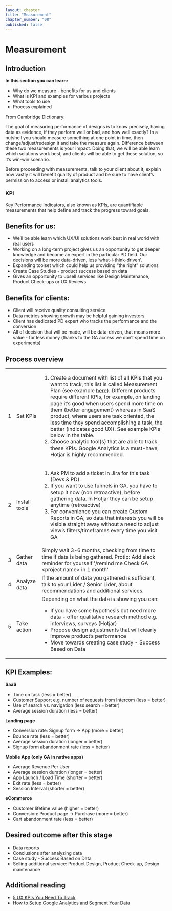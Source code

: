 ```yaml
---
layout: chapter
title: "Measurement"
chapter_number: "08"
published: false
---
```


# Measurement

## Introduction
**In this section you can learn:**
- Why do we measure - benefits for us and clients
- What is KPI and examples for various projects
- What tools to use
- Process explained

From Cambridge Dictionary:
<BaseQuote
  text="Measure - to judge the quality, effect, importance, or value of something"
/>

The goal of measuring performance of designs is to know precisely, having data as evidence, if they perform well or bad, and how well exactly? In a nutshell you should measure something at one point in time, then change/adjust/redesign it and take the measure again. Difference between these two measurements is your impact. Doing that, we will be able learn which solutions work best, and clients will be able to get these solution, so it’s win-win scenario.

Before proceeding with measurements, talk to your client about it, explain how vastly it will benefit quality of product and be sure to have client’s permission to access or install analytics tools.

### KPI

Key Performance Indicators, also known as KPIs, are quantifiable measurements that help define and track the progress toward goals.

## Benefits for us:
- We’ll be able learn which UX/UI solutions work best in real world with real users
- Working on a long-term project gives us an opportunity to get deeper knowledge and become an expert in the particular PD field. Our decisions will be more data-driven, less ‘what-i-think-driven’.
- Expanding toolset which could help us providing “the right” solutions
- Create Case Studies - product success based on data
- Gives an opportunity to upsell services like Design Maintenance, Product Check-ups or UX Reviews

## Benefits for clients:
- Client will receive quality consulting service
- Data metrics showing growth may be helpful gaining investors
- Client has dedicated PD expert who tracks the performance and the conversion
- All of decision that will be made, will be data-driven, that means more value - for less money (thanks to the GA access we don’t spend time on experiments)

## Process overview

<BaseImage img="measurement.png" alt="Process overview" />

<table class="dp-table">
  <tbody>
    <tr>
      <td>1</td>
      <td>Set KPIs</td>
      <td>
        <ol>
          <li>
            Create a document with list of all KPIs that you want to track,
            this list is called Measurement Plan (see example <a
              href="https://docs.google.com/document/d/18I1hr8s8WafMUXkismoh6pObSoB-2MuxBoycO3rWzJE/edit#heading=h.o6o8gag6ilc3"
              target="_blank" rel="noreferrer">here</a>).
            Different products require different KPIs, for example, on landing
            page it’s good when users spend more time on them (better
            engagement) whereas in SaaS product, where users are task oriented,
            the less time they spend accomplishing a task, the better (indicates
            good UX). See example KPIs below in the table.
          </li>
          <li>
            Choose analytic tool(s) that are able to track these KPIs.
            Google Analytics is a must-have, Hotjar is highly recommended.
          </li>
        </ol>
      </td>
    </tr>
    <tr>
      <td>2</td>
      <td>Install tools</td>
      <td>
        <ol>
          <li>Ask PM to add a ticket in Jira for this task (Devs & PD).</li>
          <li>If you want to use funnels in GA, you have to setup it now (non
            retroactive), before gathering data. In Hotjar they can be setup
            anytime (retroactive)</li>
          <li>For convenience you can create Custom Reports in GA, so data that
            interests you will be visible straight away without a need to adjust
            view’s filters/timeframes every time you visit GA</li>
        </ol>
      </td>
    </tr>
    <tr>
      <td>3</td>
      <td>Gather data</td>
      <td>Simply wait 3-6 months, checking from time to time if data is being
        gathered.
        Protip: Add slack reminder for yourself '/remind me Check GA &lt;project
        name&gt; in 1 month'</td>
    </tr>
    <tr>
      <td>4</td>
      <td>Analyze data</td>
      <td>If the amount of data you gathered is sufficient, talk to your Lider /
        Senior Lider, about recommendations and additional services.</td>
    </tr>
    <tr>
      <td>5</td>
      <td>Take action</td>
      <td>
        <div>Depending on what the data is showing you can:</div>
        <ul>
          <li>If you have some hypothesis but need more data - offer qualitative
            research method e.g. interviews, surveys (Hotjar)</li>
          <li>Propose design adjustments that will clearly improve product’s
            performance</li>
          <li>Move towards creating case study - Success Based on Data</li>
        </ul>
      </td>
    </tr>
  </tbody>
</table>

## KPI Examples:

**SaaS**

- Time on task (less = better)
- Customer Support e.g. number of requests from Intercom (less = better)
- Use of search vs. navigation (less search = better)
- Average session duration (less = better)

**Landing page**

- Conversion rate: Signup form -> App (more = better)
- Bounce rate (less = better)
- Average session duration (longer = better)
- Signup form abandonment rate (less = better)

**Mobile App (only GA in native apps)**

- Average Revenue Per User
- Average session duration (longer = better)
- App Launch / Load Time (shorter = better)
- Exit rate (less = better)
- Session Interval (shorter = better)

**eCommerce**

- Customer lifetime value (higher = better)
- Conversion: Product page -> Purchase (more = better)
- Cart abandonment rate (less = better)

## Desired outcome after this stage
- Data reports
- Conclusions after analyzing data
- Case study - Success Based on Data
- Selling additional service: Product Design, Product Check-up, Design maintenance

## Additional reading
- [5 UX KPIs You Need To Track](https://designmodo.com/ux-kpi/)
- [How to Setup Google Analytics and Segment Your Data](https://conversionxl.com/blog/google-analytics-segmentation/)

